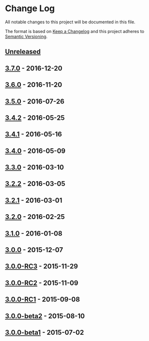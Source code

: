 # Change Log
All notable changes to this project will be documented in this file.

The format is based on [Keep a Changelog](http://keepachangelog.com/)
and this project adheres to [Semantic Versioning](http://semver.org/).

## [Unreleased]

## [3.7.0] - 2016-12-20

## [3.6.0] - 2016-11-20

## [3.5.0] - 2016-07-26

## [3.4.2] - 2016-05-25

## [3.4.1] - 2016-05-16

## [3.4.0] - 2016-05-09

## [3.3.0] - 2016-03-10

## [3.2.2] - 2016-03-05

## [3.2.1] - 2016-03-01

## [3.2.0] - 2016-02-25

## [3.1.0] - 2016-01-08

## [3.0.0] - 2015-12-07

## [3.0.0-RC3] - 2015-11-29

## [3.0.0-RC2] - 2015-11-09

## [3.0.0-RC1] - 2015-09-08

## [3.0.0-beta2] - 2015-08-10

## [3.0.0-beta1] - 2015-07-02

[Unreleased]: https://github.com/slimphp/Slim/compare/3.7.0...HEAD
[3.7.0]: https://github.com/slimphp/Slim/compare/3.6.0...3.7.0
[3.6.0]: https://github.com/slimphp/Slim/compare/3.5.0...3.6.0
[3.5.0]: https://github.com/slimphp/Slim/compare/3.4.2...3.5.0
[3.4.2]: https://github.com/slimphp/Slim/compare/3.4.1...3.4.2
[3.4.1]: https://github.com/slimphp/Slim/compare/3.4.0...3.4.1
[3.4.0]: https://github.com/slimphp/Slim/compare/3.3.0...3.4.0
[3.3.0]: https://github.com/slimphp/Slim/compare/3.2.2...3.3.0
[3.2.2]: https://github.com/slimphp/Slim/compare/3.2.1...3.2.2
[3.2.1]: https://github.com/slimphp/Slim/compare/3.2.0...3.2.1
[3.2.0]: https://github.com/slimphp/Slim/compare/3.1.0...3.2.0
[3.1.0]: https://github.com/slimphp/Slim/compare/3.0.0...3.1.0
[3.0.0]: https://github.com/slimphp/Slim/compare/3.0.0-RC3...3.0.0
[3.0.0-RC3]: https://github.com/slimphp/Slim/compare/3.0.0-RC2...3.0.0-RC3
[3.0.0-RC2]: https://github.com/slimphp/Slim/compare/3.0.0-RC1...3.0.0-RC2
[3.0.0-RC1]: https://github.com/slimphp/Slim/compare/3.0.0-beta2...3.0.0-RC1
[3.0.0-beta2]: https://github.com/slimphp/Slim/compare/3.0.0-beta1...3.0.0-beta2
[3.0.0-beta1]: https://github.com/slimphp/Slim/tree/3.0.0-beta1
